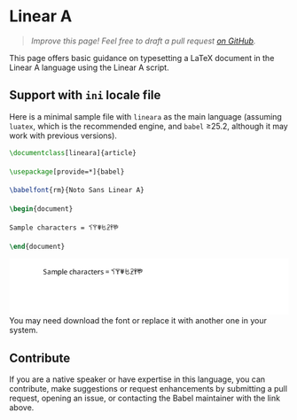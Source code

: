 # Linear A

<blockquote>
  <p><em>Improve this page! Feel free to draft a pull request <a href="https://github.com/latex3/babel/tree/docs/docs">on GitHub</a>.</em></p>
</blockquote>

This page offers basic guidance on typesetting a LaTeX document in the
Linear A language using the Linear A script.

## Support with `ini` locale file

Here is a minimal sample file with `lineara` as the main language
(assuming `luatex`, which is the recommended engine, and `babel` ≥25.2,
although it may work with previous versions).

```tex
\documentclass[lineara]{article}

\usepackage[provide=*]{babel}

\babelfont{rm}{Noto Sans Linear A}

\begin{document}

Sample characters = 𐘊𐙋𐘃𐘼𐘭𐘍𐘛

\end{document}
```

![](../media/locale-lineara.png)
You may need download the font or replace it with another one in your
system.

## Contribute

If you are a native speaker or have expertise in this language, you can
contribute, make suggestions or request enhancements by submitting a
pull request, opening an issue, or contacting the Babel maintainer with
the link above.